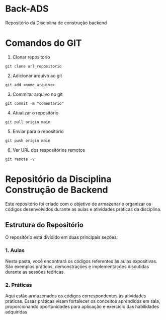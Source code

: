 # Back-ADS
Repositório da Disciplina de construção backend
# Comandos do GIT

1. Clonar repositorio

```shell
git clone url_repositorio
```

2. Adicionar arquivo ao git

```shell
git add <nome_arquivo>
```

3. Commitar arquivo no git

```shell
git commit -m "comentario"
``` 

4. Atualizar o repositório

```shell
git pull origin main
``` 

5. Enviar para o repositório

```shell
git push origin main
```

6. Ver URL dos respositórios remotos

```shell
git remote -v
```

# Repositório da Disciplina Construção de Backend

Este repositório foi criado com o objetivo de armazenar e organizar os códigos desenvolvidos durante as aulas e atividades práticas da disciplina.

## Estrutura do Repositório

O repositório está dividido em duas principais seções:

### 1. Aulas
Nesta pasta, você encontrará os códigos referentes às aulas expositivas. São exemplos práticos, demonstrações e implementações discutidas durante as sessões teóricas.

### 2. Práticas
Aqui estão armazenados os códigos correspondentes às atividades práticas. Essas práticas visam fortalecer os conceitos aprendidos em sala, proporcionando oportunidades para aplicação e exercício das habilidades adquiridas
